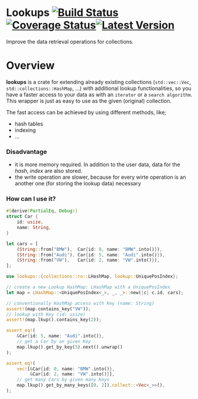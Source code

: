 # Lookups [![Build Status]][Build Action] [![Coverage Status]][Coverage Action][![Latest Version]][crates.io]  

[Build Status]: https://github.com/lima1909/lookups/actions/workflows/continuous_integration.yml/badge.svg
[Build Action]: https://github.com/lima1909/lookups/actions
[Coverage Status]: https://codecov.io/gh/lima1909/lookups/branch/main/graph/badge.svg?token=VO3VV8BFLN
[Coverage Action]: https://codecov.io/gh/lima1909/lookups
[Latest Version]: https://img.shields.io/crates/v/lookups.svg
[crates.io]: https://crates.io/crates/lookups


Improve the data retrieval operations for collections.

# Overview

__lookups__ is a crate for extending already existing collections (`std::vec::Vec`, `std::collections::HashMap`, ...)
with additional lookup functionalities, so you have a faster access to your data as with an `iterator` or a `search algorithm`.
This wrapper is just as easy to use as the given (original) collection.

The fast access can be achieved by using different methods, like;

- hash tables
- indexing
- ...

### Disadvantage

- it is more memory required. In addition to the user data, data for the _hash_, _index_ are also stored.
- the write operation are slower, because for every wirte operation is an another one (for storing the lookup data) necessary

### How can I use it?

```rust
#[derive(PartialEq, Debug)]
struct Car {
    id: usize,
    name: String,
}

let cars = [
    (String::from("BMW"),  Car{id: 0, name: "BMW".into()}),
    (String::from("Audi"), Car{id: 5, name: "Audi".into()}),
    (String::from("VW"),   Car{id: 2, name: "VW".into()}),
];

use lookups::{collections::ro::LHashMap, lookup::UniquePosIndex};

// create a new Lookup HashMap: LHashMap with a UniquePosIndex
let map = LHashMap::<UniquePosIndex<_>, _, _>::new(|c| c.id, cars);

// conventionally HashMap access with Key (name: String)
assert!(map.contains_key("VW"));
// lookup with Key (id: usize)
assert!(map.lkup().contains_key(2));

assert_eq!(
    &Car{id: 5, name: "Audi".into()},
    // get a Car by an given Key
    map.lkup().get_by_key(5).next().unwrap()
);

assert_eq!(
    vec![&Car{id: 0, name: "BMW".into()},
         &Car{id: 2, name: "VW".into()}],
    // get many Cars by given many Keys
    map.lkup().get_by_many_keys([0, 2]).collect::<Vec<_>>(),
);
```
